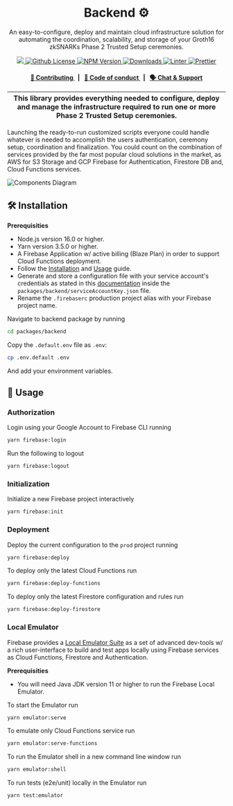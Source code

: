 <p align="center">
    <h1 align="center">
        Backend ⚙️
    </h1>
    <p align="center">An easy-to-configure, deploy and maintain cloud infrastructure solution for automating the coordination, scalability, and storage of your Groth16 zkSNARKs Phase 2 Trusted Setup ceremonies.</p>
</p>

<p align="center">
    <a href="https://github.com/privacy-scaling-explorations/p0tion">
        <img src="https://img.shields.io/badge/project-p0tion-blue.svg?style=flat-square">
    </a>
    <a href="https://github.com/privacy-scaling-explorations/p0tion/blob/main/LICENSE">
        <img alt="Github License" src="https://img.shields.io/github/license/privacy-scaling-explorations/p0tion.svg?style=flat-square">
    </a>
    <a href="https://www.npmjs.com/package/@p0tion/backend">
        <img alt="NPM Version" src="https://img.shields.io/npm/v/@p0tion/backend?style=flat-square" />
    </a>
    <a href="https://npmjs.org/package/@p0tion/backend">
        <img alt="Downloads" src="https://img.shields.io/npm/dm/@p0tion/backend.svg?style=flat-square" />
    </a>
    <a href="https://eslint.org/">
        <img alt="Linter" src="https://img.shields.io/badge/linter-eslint-8080f2?style=flat-square&logo=eslint" />
    </a>
    <a href="https://prettier.io/">
        <img alt="Prettier" src="https://img.shields.io/badge/code%20style-prettier-f8bc45?style=flat-square&logo=prettier" />
    </a>
</p>

<div align="center">
    <h4>
        <a href="https://github.com/privacy-scaling-explorations/p0tion/blob/main/CONTRIBUTING.md">
            👥 Contributing
        </a>
        <span>&nbsp;&nbsp;|&nbsp;&nbsp;</span>
        <a href="https://github.com/privacy-scaling-explorations/p0tion/blob/main/CODE_OF_CONDUCT.md">
            🤝 Code of conduct
        </a>
        <span>&nbsp;&nbsp;|&nbsp;&nbsp;</span>
        <a href="https://discord.gg/sF5CT5rzrR">
            🗣️ Chat &amp; Support
        </a>
    </h4>
</div>

| This library provides everything needed to configure, deploy and manage the infrastructure required to run one or more Phase 2 Trusted Setup ceremonies. |
| ------------------------------------------------------------------------------------------------------------------------------------------------------------------------------------------------------------------------------------------------------------------- |

Launching the ready-to-run customized scripts everyone could handle whatever is needed to accomplish the users authentication, ceremony setup, coordination and finalization. You could count on the combination of services provided by the far most popular cloud solutions in the market, as AWS for S3 Storage and GCP Firebase for Authentication, Firestore DB and, Cloud Functions services.

![Components Diagram]("https://github.com/privacy-scaling-explorations/p0tion/blob/main/packages/backend/assets/components.png")

## 🛠 Installation

**Prerequisities**

* Node.js version 16.0 or higher.
* Yarn version 3.5.0 or higher.
* A Firebase Application w/ active billing (Blaze Plan) in order to support Cloud Functions deployment.
* Follow the [Installation](https://github.com/privacy-scaling-explorations/p0tion/blob/main/README.md#installation) and [Usage](https://github.com/privacy-scaling-explorations/p0tion/blob/main/README.md#usage) guide.
* Generate and store a configuration file with your service account's credentials as stated in this [documentation](https://firebase.google.com/docs/admin/setup#set-up-project-and-service-account) inside the `packages/backend/serviceAccountKey.json` file. 
* Rename the `.firebaserc` production project alias with your Firebase project name.

Navigate to backend package by running 

```bash
cd packages/backend
```

Copy the `.default.env` file as `.env`:

```bash
cp .env.default .env
```

And add your environment variables.

## 📜 Usage

### Authorization

Login using your Google Account to Firebase CLI running

```bash
yarn firebase:login
```

Run the following to logout

```bash
yarn firebase:logout
```

### Initialization

Initialize a new Firebase project interactively

```bash
yarn firebase:init
```

### Deployment

Deploy the current configuration to the `prod` project running

```bash
yarn firebase:deploy
```

To deploy only the latest Cloud Functions run

```bash
yarn firebase:deploy-functions
```

To deploy only the latest Firestore configuration and rules run

```bash
yarn firebase:deploy-firestore
```

### Local Emulator

Firebase provides a [Local Emulator Suite](https://firebase.google.com/docs/emulator-suite) as a set of advanced dev-tools w/ a rich user-interface to build and test apps locally using Firebase services as Cloud Functions, Firestore and Authentication.

**Prerequisities**

* You will need Java JDK version 11 or higher to run the Firebase Local Emulator.

To start the Emulator run

```bash
yarn emulator:serve
```

To emulate only Cloud Functions service run

```bash
yarn emulator:serve-functions
```

To run the Emulator shell in a new command line window run

```bash
yarn emulator:shell
```

To run tests (e2e/unit) locally in the Emulator run

```bash
yarn test:emulator
```
